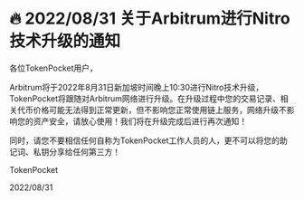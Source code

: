 # 🔥 2022/08/31 关于Arbitrum进行Nitro技术升级的通知

各位TokenPocket用户，



Arbitrum将于2022年8月31日新加坡时间晚上10:30进行Nitro技术升级，TokenPocket将跟随对Arbitrum网络进行升级。在升级过程中您的交易记录、相关代币价格可能无法得到正常更新，但不影响您正常使用链上服务，网络升级不影响您的资产安全，请放心使用！我们将在升级完成后进行再次通知！



同时，请您不要相信任何自称为TokenPocket工作人员的人，更不可以将您的助记词、私钥分享给任何第三方！



TokenPocket&#x20;

2022/08/31
